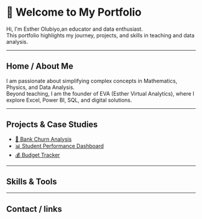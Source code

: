 # 👋 Welcome to My Portfolio  
Hi, I'm Esther Olubiyo,an educator and data enthusiast.  
This portfolio highlights my journey, projects, and skills in teaching and data analysis.  

---

## Home / About Me  
I am passionate about simplifying complex concepts in Mathematics, Physics, and Data Analysis.  
Beyond teaching, I am the founder of EVA (Esther Virtual Analytics), where I explore Excel, Power BI, SQL, and digital solutions.  

---

## Projects & Case Studies  
- [🏦 Bank Churn Analysis](https://github.com/YourUsername/Bank-Churn-Analysis)  
- [📊 Student Performance Dashboard](https://github.com/YourUsername/Student-Performance)  
- [💰 Budget Tracker](https://github.com/YourUsername/Budget-Tracker)

---

## Skills & Tools  

---

## Contact / links 
